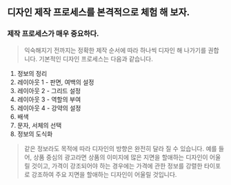 ## 디자인 제작 프로세스를 본격적으로 체험 해 보자.

### 제작 프로세스가 매우 중요하다.
> 익숙해지기 전까지는 정확한 제작 순서에 따라 하나씩 디자인 해 나가기를 권합니다. 기본적인 디자인 프로세스는 다음과 같습니다.
  
  1. 정보의 정리
  2. 레이아웃 1 - 판면, 여백의 설정
  3. 레이아웃 2 - 그리드 설정
  4. 레이아웃 3 - 역할의 부여
  5. 레이아웃 4 - 강약의 설정
  6. 배색
  7. 문자, 서체의 선택
  8. 정보의 도식화

> 같은 정보라도 목적에 따라 디자인의 방향은 완전히 달라 질 수 있습니다. 예를 들어, 상품 중심의 광고라면 상품의 이미지에
> 많은 지면을 할애하는 디자인이 어울릴 것이고, 가격이 강조되어야 하는 경우에는 가격에 관한 정보를 강렬한 타이포로 강조하여
> 주요 지면을 할애하는 디자인이 어울릴 것입니다.
